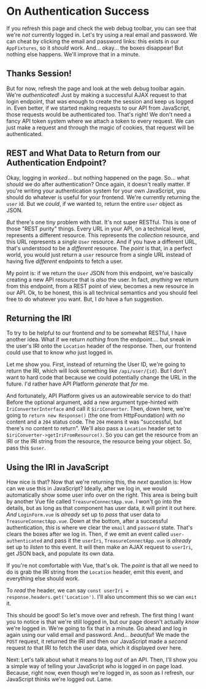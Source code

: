 # On Authentication Success

If you refresh this page and check the web debug toolbar, you can see that we're
*not* currently logged in. Let's try using a real email and password. We can cheat by
clicking the email and password links: this exists in our `AppFixtures`, so it
*should* work. And... okay... the boxes disappear! But nothing else happens. We'll
improve that in a minute.

## Thanks Session!

But for now, refresh the page and look at the web debug toolbar again. We're
*authenticated*! Just by making a successful AJAX request to that login endpoint,
that was enough to create the session and keep us logged in. Even better, if we
started making requests to our API from JavaScript, those requests would be
authenticated too. That's right! We don't need a fancy API token system where we
attach a token to every request. We can just make a request and through the magic
of cookies, that request will be authenticated.

## REST and What Data to Return from our Authentication Endpoint?

Okay, logging in *worked*... but nothing happened on the page. So... what *should*
we do after authentication? Once again, it doesn't really matter. If you're writing
your authentication system for your own JavaScript, you should do whatever is useful
for your frontend. We're currently returning the `user` id. But we *could*, if we
wanted to, return the entire `user` object as JSON.

*But* there's one tiny problem with that. It's not super RESTful. This is one of
those "REST purity" things. Every URL in your API, on a technical level, represents
a different resource. This represents the *collection* resource, and this URL
represents a *single* `User` resource. And if you have a different URL, that's
understood to be a *different* resource. The *point* is that, in a perfect world,
you would just return a `user` resource from a single URL instead of having five
*different* endpoints to fetch a user.

My point is: if we return the `User` JSON from this endpoint, we're basically creating
a new API resource that is *also* the user. In fact, *anything* we return from this
endpoint, from a REST point of view, becomes a new resource in our API. Ok, to be
honest, this is all technical semantics and you should feel free to do whatever you
want. But, I *do* have a fun suggestion.

## Returning the IRI

To try to be helpful to our frontend *and* to be somewhat RESTful, I have another
idea. What if we return *nothing* from the endpoint.... but sneak in the user's IRI
onto the `Location` header of the response. Then, our frontend could use that to
know *who* just logged in.

Let me show you. First, instead of returning the User ID, we're going to return the
IRI, which will look something like `/api/user/{id}`. But I don't want to hard code
that because we could potentially change the URL in the future. I'd rather have API
Platform *generate* that *for* me.

And fortunately, API Platform gives us an autowireable service to do that! Before
the optional argument, add a new argument type-hinted with `IriConverterInterface`
and call it `$iriConverter`. Then, down here, we're going to `return new Response()`
(the one from HttpFoundation) with *no* content and a `204` status code. The `204`
means it was "successful, but there's no content to return". We'll also pass a
`Location` header set to `$iriConverter->getIriFromResource()`. So you can get the
resource from an IRI or the IRI string from the resource, the resource being your
object. So, pass this `$user`.

## Using the IRI in JavaScript

How nice is that? Now that we're returning this, the *next* question is: How can
we use this in JavaScript? Ideally, after we log in, we would automatically show
some user info over on the right. This area is being built by another Vue file called
`TreasureConnectApp.vue`. I won't go into the details, but as long as that component
has user data, it will print it out here. *And* `LoginForm.vue` is *already* set
up to *pass* that user data to `TreasureConnectApp.vue`. Down at the bottom, after
a successful authentication, *this* is where we clear the `email` and `password`
state. That's clears the boxes after we log in. Then, if we emit an event called
`user-authenticated` and pass it the `userIri`, `TreasureConnectApp.vue`
is *already* set up to *listen* to this event. It will then make an AJAX request to
`userIri`, get JSON back, and populate its own data.

If you're not comfortable with Vue, that's ok. The *point* is that all we need to
do is grab the IRI string from the `Location` header, emit this event, and everything
else should work.

To *read* the header, we can say `const userIri = response.headers.get('Location')`.
I'll also uncomment this so we can `emit` it.

This should be good! So let's move over and refresh. The first thing I want you to
notice is that we're still logged in, but our page doesn't actually *know* we're
logged in. We're going to fix that in a minute. Go ahead and log in again using our
valid email and password. And... *beautiful*! We made the `POST` request, it returned
the IRI and then our JavaScript made a *second* request *to* that IRI to fetch the user
data, which it displayed over here.

Next: Let's talk about what it means to log *out* of an API. Then, I'll show you a
simple way of telling your JavaScript *who* is logged in on page load. Because, right
now, even though we're logged in, as soon as I refresh, our JavaScript thinks we're
logged out. Lame.
